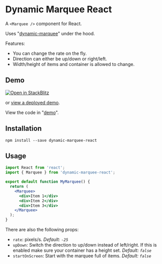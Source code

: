 # Dynamic Marquee React

A `<Marquee />` component for React.

Uses "[dynamic-marquee](https://github.com/tjenkinson/dynamic-marquee)" under the hood.

Features:

- You can change the rate on the fly.
- Direction can either be up/down or right/left.
- Width/height of items and container is allowed to change.

## Demo

[![Open in StackBlitz](https://developer.stackblitz.com/img/open_in_stackblitz.svg)](https://stackblitz.com/github/tjenkinson/dynamic-marquee-react/tree/main/demo?title=Dynamic%20Marquee%20React%20Demo&file=src%2Fmain.tsx)

or [view a deployed demo](https://dynamic-marquee-react.tjenkinson.dev/).

View the code in "[demo](./demo)".

## Installation

```
npm install --save dynamic-marquee-react
```

## Usage

```jsx
import React from 'react';
import { Marquee } from 'dynamic-marquee-react';

export default function MyMarquee() {
  return (
    <Marquee>
      <div>Item 1</div>
      <div>Item 2</div>
      <div>Item 3</div>
    </Marquee>
  );
}
```

There are also the following props:

- `rate`: pixels/s. _Default: `-25`_
- `upDown`: Switch the direction to up/down instead of left/right. If this is enabled make sure your container has a height set. _Default: `false`_
- `startOnScreen`: Start with the marquee full of items. _Default: `false`_
